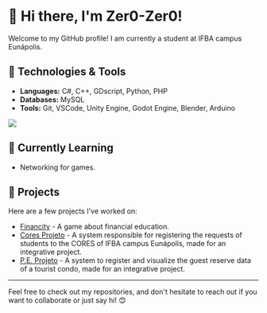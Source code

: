<h1>👋 Hi there, I'm <strong>Zer0-Zer0</strong>!</h1>
<p>Welcome to my GitHub profile! I am currently a student at IFBA campus Eunápolis.</p>

<h2>🔧 Technologies & Tools</h2>
<ul>
    <li><strong>Languages:</strong> C#, C++, GDscript, Python, PHP</li>
    <li><strong>Databases:</strong> MySQL</li>
    <li><strong>Tools:</strong> Git, VSCode, Unity Engine, Godot Engine, Blender, Arduino</li>
</ul>
<div>
    <img src="https://github-readme-stats.vercel.app/api/top-langs/?username=Zer0-Zer0&layout=donut-vertical&show_icons=true" /><br>
</div>

<h2>🌱 Currently Learning</h2>
<ul>
<li>Networking for games.</li>
</ul>

<h2>💼 Projects</h2>
<p>Here are a few projects I've worked on:</p>
<ul>
    <li><a href="https://github.com/Zer0-Zer0/financity">Financity</a> - A game about financial education.</li>
    <li><a href="https://github.com/Luizio28/coresprojeto">Cores Projeto</a> - A system responsible for registering the requests of students to the CORES of IFBA campus Eunápolis, made for an integrative project.</li>
    <li><a href="https://github.com/IanMRS/Pi-Lecinha">P.E. Projeto</a> - A system to register and visualize the guest reserve data of a tourist condo, made for an integrative project.</li>
</ul>
<hr>

<p>Feel free to check out my repositories, and don't hesitate to reach out if you want to collaborate or just say hi! 😊</p>
